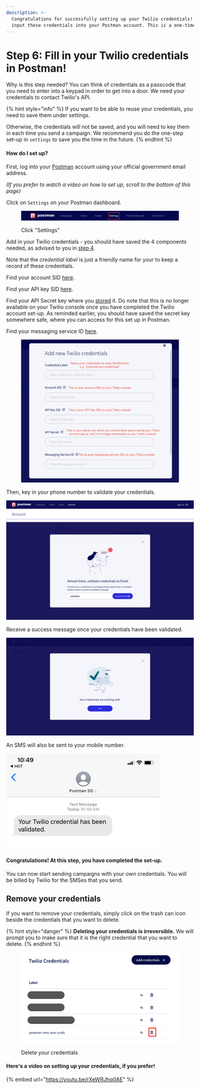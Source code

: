 ```yaml
---
description: >-
  Congratulations for successfully setting up your Twilio credentials! Now,
  input these credentials into your Postman account. This is a one-time set-up.
---
```


# Step 6: Fill in your Twilio credentials in Postman!

Why is this step needed? You can think of credentials as a passcode that you need to enter into a keypad in order to get into a door. We need your credentials to contact Twilio's API.

{% hint style="info" %}
If you want to be able to reuse your credentials, you need to save them under settings.

Otherwise, the credentials will not be saved, and you will need to key them in each time you send a campaign. We recommend you do the one-step set-up in `settings` to save you the time in the future.
{% endhint %}

#### How do I set up?

First, log into your [Postman](http://127.0.0.1:5000/s/qQYf99nZtDsAL7kqovkU/) account using your official government email address.

_(If you prefer to watch a video on how to set up, scroll to the bottom of this page)_

Click on `Settings` on your Postman dashboard.

<figure><img src="../../.gitbook/assets/Screenshot 2022-11-15 at 3.17.36 PM.png" alt=""><figcaption><p>Click "Settings"</p></figcaption></figure>

Add in your Twilio credentials - you should have saved the 4 components needed, as advised to you in [step 4](../sms-onboarding-overview/step-4-configure-your-twilio-account/).

Note that the _credential label_ is just a friendly name for your to keep a record of these credentials.

Find your account SID [here](https://guide.postman.gov.sg/campaign-guide-sms/onboarding-overview/step-4-configure-your-twilio-account#1.-your-account-sid).

Find your API key SID [here](https://guide.postman.gov.sg/campaign-guide-sms/onboarding-overview/step-4-configure-your-twilio-account#2.-your-api-key-sid).

Find your API Secret key where you [stored](https://guide.postman.gov.sg/campaign-guide-sms/onboarding-overview/step-4-configure-your-twilio-account#3.-your-secret-key) it. Do note that this is no longer available on your Twilio console once you have completed the Twilio account set-up. As reminded earlier, you should have saved the secret key somewhere safe, where you can access for this set up in Postman.

Find your messaging service ID [here](https://guide.postman.gov.sg/campaign-guide-sms/onboarding-overview/step-4-configure-your-twilio-account#4.-your-messaging-service-sid-without-buying-a-phone-number).

<figure><img src="../../.gitbook/assets/Screenshot 2023-06-05 at 6.07.25 PM.png" alt=""><figcaption></figcaption></figure>

Then, key in your phone number to validate your credentials.

![Key in your mobile number](../../.gitbook/assets/accounts-test-cred.jpg)

Receive a success message once your credentials have been validated.

![Success message if your credentials are correctly set up](../../.gitbook/assets/accounts-cred-valid.jpg)

An SMS will also be sent to your mobile number.

![Test SMS - check that your Sender ID is correctly reflected.](../../.gitbook/assets/phone-cred-valid.jpg)

#### Congratulations! At this step, you have completed the set-up.

You can now start sending campaigns with your own credentials. You will be billed by Twilio for the SMSes that you send.

## Remove your credentials

If you want to remove your credentials, simply click on the trash can icon beside the credentials that you want to delete.

{% hint style="danger" %}
**Deleting your credentials is irreversible.** We will prompt you to make sure that it is the right credential that you want to delete.
{% endhint %}

<figure><img src="../../.gitbook/assets/Screenshot 2023-05-30 at 5.54.55 PM.png" alt=""><figcaption><p>Delete your credentials</p></figcaption></figure>

#### Here's a video on setting up your credentials, if you prefer!

{% embed url="https://youtu.be/rXeWRJhq0AE" %}
